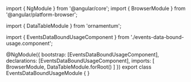 import { NgModule } from '@angular/core';
import { BrowserModule } from '@angular/platform-browser';
  
import { DataTableModule } from 'ornamentum';
  
import { EventsDataBoundUsageComponent } from './events-data-bound-usage.component';

@NgModule({
 bootstrap: [EventsDataBoundUsageComponent],
 declarations: [EventsDataBoundUsageComponent],
 imports: [
    BrowserModule, 
    DataTableModule.forRoot()
  ]
})
export class EventsDataBoundUsageModule {
}
